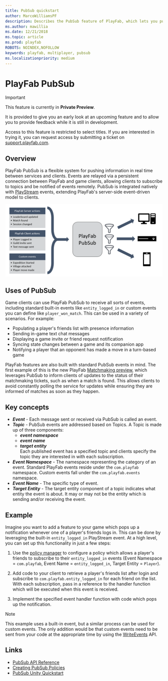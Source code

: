 ```yaml
---
title: PubSub quickstart
author: MarcoWilliamsPF
description: Describes the PubSub feature of PlayFab, which lets you publish information between clients and services.
ms.author: mawillia
ms.date: 12/21/2018
ms.topic: article
ms.prod: playfab
ROBOTS: NOINDEX,NOFOLLOW
keywords: playfab, multiplayer, pubsub
ms.localizationpriority: medium
---
```


# PlayFab PubSub

> [!IMPORTANT]
> This feature is currently in **Private Preview**.  
>
> It is provided to give you an early look at an upcoming feature and to allow you to provide feedback while it is still in development.  
>
> Access to this feature is restricted to select titles. If you are interested in trying it, you can request access by submitting a ticket on [support.playfab.com](https://support.playfab.com/hc/en-us/requests/new).

## Overview

PlayFab PubSub is a flexible system for pushing information in real time between services and clients. Events are relayed via a persistent connection between PlayFab and game clients, allowing clients to subscribe to topics and be notified of events remotely. PubSub is integrated natively with [PlayStream](https://api.playfab.com/playstream) events, extending PlayFab's server-side event-driven model to clients.

![Diagram of data flowing through the PubSub feature to clients](images/pubsub-overview.png)

## Uses of PubSub

Game clients can use PlayFab PubSub to receive all sorts of events, including standard built-in events like `entity_logged_in` or custom events you can define like `player_won_match`. This can be used in a variety of scenarios. For example:

- Populating a player's friends list with presence information
- Sending in-game text chat messages
- Displaying a game invite or friend request notification
- Syncing state changes between a game and its companion app
- Notifying a player that an opponent has made a move in a turn-based game

PlayFab features are also built with standard PubSub events in mind. The first example of this is the new PlayFab [Matchmaking preview](https://blog.playfab.com/blog/matchmaking-preview), which leverages PubSub to inform clients of updates to the status of their matchmaking tickets, such as when a match is found. This allows clients to avoid constantly polling the service for updates while ensuring they are informed of matches as soon as they happen.

## Key concepts

- ***Event*** - Each message sent or received via PubSub is called an event.
- ***Topic*** - PubSub events are addressed based on Topics. A Topic is made up of three components:
  - ***event namespace***
  - ***event name***
  - ***target entity***  
  Each published event has a specified topic and clients specify the topic they are interested in with each subscription. 
- ***Event Namespace*** - The namespace representing the category of an event. Standard PlayFab events reside under the `com.playfab` namespace. Custom events fall under the `com.playfab.events` namespace.
- ***Event Name*** - The specific type of event.
- ***Target Entity*** - The target entity component of a topic indicates what entity the event is about. It may or may not be the entity which is sending and/or receiving the event.

## Example

Imagine you want to add a feature to your game which pops up a notification whenever one of a player's friends logs in. This can be done by leveraging the built-in `entity_logged_in` PlayStream event. At a high level, you can set up this functionality in just a few steps:

1. Use the [policy manager](pubsub-policies.md) to configure a policy which allows a player's friends to subscribe to their `entity_logged_in` events (Event Namespace = `com.playfab`, Event Name = `entity_logged_in`, Target Entity = `Player`).

1. Add code to your client to retrieve a player's friends list after login and subscribe to `com.playfab.entity_logged_in` for each friend on the list. With each subscription, pass in a reference to the handler function which will be executed when this event is received.

1. Implement the specified event handler function with code which pops up the notification.

> [!NOTE]
> This example uses a built-in event, but a similar process can be used for custom events. The only addition would be that custom events need to be sent from your code at the appropriate time by using the [WriteEvents](xref:titleid.playfabapi.com.events.playstreamevents.writeevents) API.

## Links

- [PubSub API Reference](pubsub-reference.md)
- [Creating PubSub Policies](pubsub-policies.md)
- [PubSub Unity Quickstart](quickstart-unity.md)